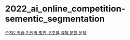 # 2022_ai_online_competition-sementic_segmentation

[준지도학습 기반의 항만 구조물 객체 분할 문제](https://aichallenge.or.kr/competition/detail/1/task/3)
